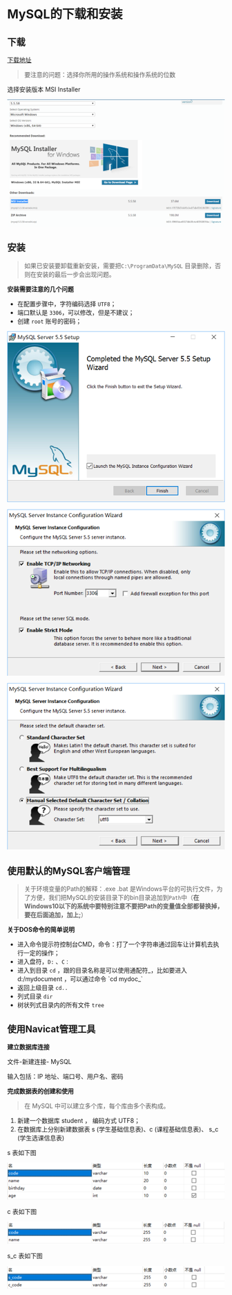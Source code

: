 # MySQL的下载和安装

## 下载

[下载地址](https://dev.mysql.com/downloads/mysql/)

> 要注意的问题：选择你所用的操作系统和操作系统的位数

选择安装版本 MSI Installer

![](/assets/001.png)

## 安装

> 如果已安装要卸载重新安装，需要把`C:\ProgramData\MySQL` 目录删除，否则在安装的最后一步会出现问题。

**安装需要注意的几个问题**

* 在配置步骤中，字符编码选择 `UTF8`；
* 端口默认是 `3306`，可以修改，但是不建议；
* 创建 `root` 账号的密码；

![](/assets/002.png)

![](/assets/003.png)

![](/assets/004.png)

## 使用默认的MySQL客户端管理

> 关于环境变量的Path的解释：.exe .bat 是Windows平台的可执行文件，为了方便，我们把MySQL的安装目录下的bin目录追加到`Path`中（**在Windows10以下的系统中要特别注意不要把Path的变量值全部都替换掉，要在后面追加，加上;**）

**关于DOS命令的简单说明**

* 进入命令提示符控制台CMD，命令：打了一个字符串通过回车让计算机去执行一定的操作；
* 进入盘符，`D:` 、`C：`
* 进入到目录 `cd` ，跟的目录名称是可以使用通配符_，比如要进入 d:/mydocument ，可以通过命令 \`cd mydoc_\`
* 返回上级目录 `cd..`
* 列式目录 `dir`
* 树状列式目录内的所有文件 `tree`

## 使用Navicat管理工具

**建立数据库连接**

文件-新建连接- MySQL

输入包括：IP 地址、端口号、用户名、密码

**完成数据表的创建和使用**

> 在 MySQL 中可以建立多个库，每个库由多个表构成。

1. 新建一个数据库 student ， 编码方式 UTF8；
2. 在数据库上分别新建数据表 s \(学生基础信息表\)、c \(课程基础信息表\)、 s\_c \(学生选课信息表\)

s 表如下图

![](/assets/011.png)

c 表如下图

![](/assets/012.png)

s\_c 表如下图

![](/assets/013.png)

